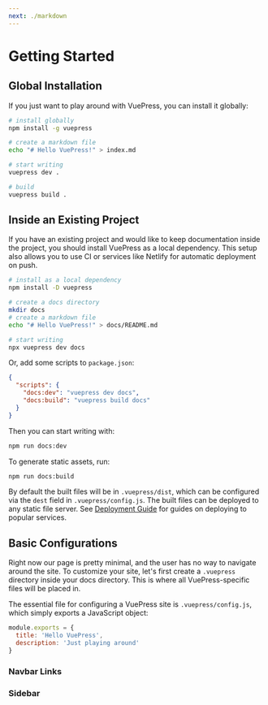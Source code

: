 ```yaml
---
next: ./markdown
---
```


# Getting Started

## Global Installation

If you just want to play around with VuePress, you can install it globally:

``` bash
# install globally
npm install -g vuepress

# create a markdown file
echo "# Hello VuePress!" > index.md

# start writing
vuepress dev .

# build
vuepress build .
```

## Inside an Existing Project

If you have an existing project and would like to keep documentation inside the project, you should install VuePress as a local dependency. This setup also allows you to use CI or services like Netlify for automatic deployment on push.

``` bash
# install as a local dependency
npm install -D vuepress

# create a docs directory
mkdir docs
# create a markdown file
echo "# Hello VuePress!" > docs/README.md

# start writing
npx vuepress dev docs
```

Or, add some scripts to `package.json`:

``` json
{
  "scripts": {
    "docs:dev": "vuepress dev docs",
    "docs:build": "vuepress build docs"
  }
}
```

Then you can start writing with:

``` bash
npm run docs:dev
```

To generate static assets, run:

``` bash
npm run docs:build
```

By default the built files will be in `.vuepress/dist`, which can be configured via the `dest` field in `.vuepress/config.js`. The built files can be deployed to any static file server. See [Deployment Guide](./deploy.md) for guides on deploying to popular services.

## Basic Configurations

Right now our page is pretty minimal, and the user has no way to navigate around the site. To customize your site, let's first create a `.vuepress` directory inside your docs directory. This is where all VuePress-specific files will be placed in.

The essential file for configuring a VuePress site is `.vuepress/config.js`, which simply exports a JavaScript object:

``` js
module.exports = {
  title: 'Hello VuePress',
  description: 'Just playing around'
}
```

### Navbar Links

### Sidebar
